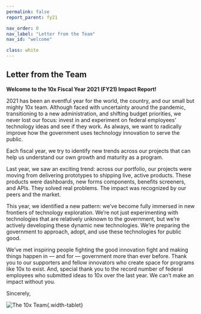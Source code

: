 ```yaml
---
permalink: false
report_parent: fy21

nav_order: 0
nav_label: "Letter from the Team"
nav_id: "welcome"

class: white
---
```

## Letter from the Team
**Welcome to the 10x Fiscal Year 2021 (FY21) Impact Report!**

2021 has been an eventful year for the world, the country, and our small but mighty 10x team. Although faced with uncertainty around the pandemic, transitioning to a new administration, and shifting budget priorities, we never lost our focus: invest in and experiment on federal employees’ technology ideas and see if they work.  As always, we want to radically improve how the government uses technology innovation to serve the public.

Each fiscal year, we try to identify new trends across our projects that can help us understand our own growth and maturity as a program.

Last year, we saw an exciting trend: across our portfolio, our projects were moving from delivering prototypes to shipping live, active products. These products were dashboards, new forms components, benefits screeners, and APIs. They solved real problems. The impact was recognized by our peers and the market.

This year, we identified a new pattern:  we’ve become fully immersed in new frontiers of technology exploration. We’re not just experimenting with technologies that are relatively unknown to the government, but we’re actively developing these dynamic new technologies. We’re preparing the government to approach, adopt, and use these technologies for public good.

We’ve met inspiring people fighting the good innovation fight and making things happen in — and for — government more than ever before. Thank you to our supporters and fellow innovators who create space for programs like 10x to exist. And, special thank you to the record number of federal employees who submitted ideas to 10x over the last year. We can’t make an impact without you.

Sincerely,

![The 10x Team](/assets/images/fy21-report/the-10x-team.png){.width-tablet}